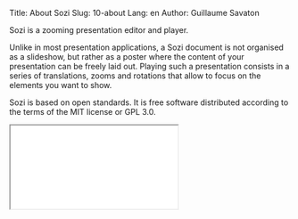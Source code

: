 Title: About Sozi
Slug: 10-about
Lang: en
Author: Guillaume Savaton

Sozi is a zooming presentation editor and player.

Unlike in most presentation applications, a Sozi document is not organised as a slideshow,
but rather as a poster where the content of your presentation can be freely laid out.
Playing such a presentation consists in a series of translations, zooms and rotations
that allow to focus on the elements you want to show.

Sozi is based on open standards.
It is free software distributed according to the terms of the MIT license or GPL 3.0.

<div class="sozi">
    <iframe src="|filename|/images/this-is-not-a-slideshow.fast.svg">
    </iframe>
</div>

